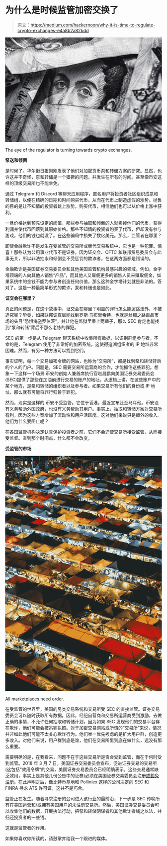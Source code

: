 # 为什么是时候监管加密交换了

> 原文：<https://medium.com/hackernoon/why-it-is-time-to-regulate-crypto-exchanges-e4a8b2a82bdd>

![](img/3d8e4524cecf5c120d3bc429169e9267.png)

The eye of the regulator is turning towards crypto exchanges.

**泵送和倾倒**

是时候了。华尔街日报刚刚发表了他们对加密货币泵和转储方案的研究。显然，也许这并不奇怪，泵和转储是一个猖獗的问题，并发生在所有的时间。甚至像币安这样的顶级交易所也不能幸免。

通过 Telegram 和 Discord 等聊天应用程序，匿名用户将投资者社区组织成泵和转储组，以便在精确的日期和时间购买代币，从而在代币上制造虚假的涨势。抛售的目的是让不知情的投资者跳上涨势，购买代币，相信他们也可以从价格上涨中获利。

一旦价格达到预先设定的阈值，那些参与抽取和倾倒的人就卖掉他们的代币，获得利润并使代币回落到其原始价格。那些不知情的投资者购买了代币，但却没有参与游戏，他们的钱也就没了。在这些骗局中损失了数亿美元。那么，监管者在哪里？

即使金融欺诈不是发生在受监管的交易所或替代交易系统中，它也是一种犯罪。惊喜！那些认为公用事业代币不是证券，因为证交会、CFTC 和联邦贸易委员会与此事无关，所以非法抽水和倾倒会不受惩罚的欺诈者，在这两方面都是错误的。

金融欺诈是美国证券交易委员会和其他美国监管机构最感兴趣的领域。例如，金字塔顶端的人向其他人销售“产品”，而其他人又雇佣更多的销售人员来赚取佣金，如果系统中的金钱不能为参与者创造任何价值，那么这种金字塔计划就是非法的。答对了。这是一种最简单形式的欺诈，泵和转储也是如此。

**证交会在哪里？**

真正的问题是，在这个故事中，证交会在哪里？明显的罪行怎么能逍遥法外，不被追究呢？毕竟，如果联邦调查局能找到罗斯·乌布里希特，也就是丝绸之路毒品市场的头目“恐惧海盗罗伯茨”，并让他在监狱里呆上两辈子，那么 SEC 肯定也能找到“泵和转储”背后不那么老练的罪犯。

SEC 的第一步是从 Telegram 聊天系统中收集所有数据，以识别群组参与者。不幸的是，Telegram 使用了非常好的加密系统，这使得追溯组织者的 IP 地址非常困难。然而，有另一种方法可以找到它们。

事实证明，每一个交易加密令牌的网站，也称为“交易所”，都是找到泵和转储背后的个人的门户。问题是，SEC 需要交易所运营商的合作，才能抓住这些罪犯。想象一下这样一个场景:币安的创始人兼首席执行官赵昌鹏向美国证券交易委员会(SEC)提供了那些在加油前进行交易的账户的地址。从逻辑上讲，在这些账户中的某个地方，是泵和转储的组织者以及参与者。如果交易所有他们的身份或 IP 地址，那么就有可能将罪行归咎于罪犯。

然而，现实是这样的:币安不受监管。它位于香港，最近宣布迁至马耳他。币安没有义务帮助外国政府，也没有义务帮助其用户。事实上，抽取和转储方案对交易所有利，因为这些方案增加了流动性和用户活跃度。这对他们来说只是额外的收入。他们为什么要阻止呢？

在各国监管机构决定认真保护投资者之前，它们不会迫使交易所接受监管，从而接受监督。直到那个时间点，什么都不会改变。

**受监管的市场**

![](img/459374fe7e35a537da3631ef686c9523.png)

All marketplaces need order.

在受监管的世界里，美国的另类交易系统和交易所受 SEC 的直接监管。证券交易委员会可以随时获取所有数据。因此，经纪自营商和交易所运营商受到激励，去做正确的事情，不允许任何抽取和转储计划，因为如果 SEC 发现他们的交易平台存在欺诈，他们可能会被吊销执照。对于加密交易网站或所谓的“交易所”来说，情况并非如此他们可能不太关心欺诈行为。他们唯一优先考虑的是扩大用户群，创造更多收入。对他们来说，用户群到底是谁，他们在交易所里到底在做什么，远没有那么重要。

需要明确的是，在我看来，问题不在于这些交易所是否会受到监管，而在于何时受到监管。2018 年 3 月 7 日，美国证券交易委员会宣布，促进证券交易的交易所(这包括“效用令牌”的交易，美国证券交易委员会已经明确表示，这些交易通常缺乏效用，事实上是其他几份公告中的证券)必须在美国证券交易委员会注册[或豁免注册](https://www.sec.gov/news/public-statement/enforcement-tm-statement-potentially-unlawful-online-platforms-trading)。在此声明之后，像比特币基地和 Polliniex 这样的公司决定向 SEC 和 FINRA 寻求 ATS 许可证，这并不是巧合。

监管正在发生。随着寻求注册的公司进入该行业的最前沿，下一步是 SEC 传唤所有在美国运营和/或拥有美国用户的未注册交易所。然后，美国证券交易委员会可以收集他们的数据，开展执法行动，把泵和转储阴谋者和其他欺诈者绳之以法，并归还投资者的一些钱。

这就是监管者的作用。

如果你喜欢你所读的，请鼓掌并给我一个跟进的媒体。